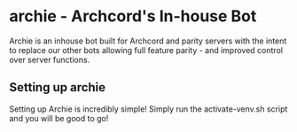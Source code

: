 # archie - Archcord's In-house Bot
Archie is an inhouse bot built for Archcord and parity servers with the intent to replace our other bots allowing full feature parity - and improved control over server functions.

## Setting up archie
Setting up Archie is incredibly simple! Simply run the activate-venv.sh script and you will be good to go!
